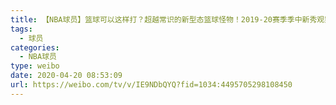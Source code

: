 ```yaml
---
title: 【NBA球员】篮球可以这样打？超越常识的新型态篮球怪物！2019-20赛季季中新秀观察錫安·威廉森
tags:
  - 球员
categories:
  - NBA球员
type: weibo
date: 2020-04-20 08:53:09
url: https://weibo.com/tv/v/IE9NDbQYQ?fid=1034:4495705298108450
---
```


<!-- more -->